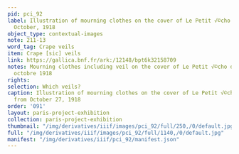 ```yaml
---
pid: pci_92
label: Illustration of mourning clothes on the cover of Le Petit √©cho de la mode,
  October, 1918
object_type: contextual-images
note: 211-13
word_tag: Crape veils
item: Crape [sic] veils
link: https://gallica.bnf.fr/ark:/12148/bpt6k32158709
notes: Mourning clothes including veil on the cover of Le Petit √©cho de la mode 27
  octobre 1918
rights: 
selection: Which veils?
caption: Illustration of mourning clothes on the cover of Le Petit √©cho de la mode
  from October 27, 1918
order: '091'
layout: paris-project-exhibition
collection: paris-project-exhibition
thumbnail: "/img/derivatives/iiif/images/pci_92/full/250,/0/default.jpg"
full: "/img/derivatives/iiif/images/pci_92/full/1140,/0/default.jpg"
manifest: "/img/derivatives/iiif/pci_92/manifest.json"
---
```

